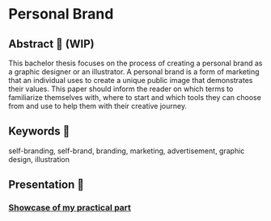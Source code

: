 # Personal Brand

## Abstract 🍄 (WIP) 

This bachelor thesis focuses on the process of creating a personal brand as a graphic designer or an illustrator. A personal brand is a form of marketing that an individual uses to create a unique public image that demonstrates their values. This paper should inform the reader on which terms to familiarize themselves with, where to start and which tools they can choose from and use to help them with their creative journey.

## Keywords 🌿

self-branding, self-brand, branding, marketing, advertisement, graphic design, illustration

## Presentation 🍃

<!-- Work-in-progress thesis presetation. -->

### [Showcase of my practical part](Showcase.pdf)
